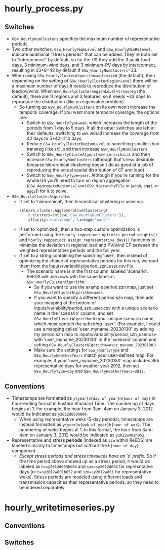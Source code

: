# hourly_process.py

## Switches
* `GSw_HourlyNumClusters` specifies the maximum number of representative periods.
* Two other switches, `GSw_HourlyPeakLevel` and `GSw_HourlyMinRElevel`, indicate additional "stress periods" that can be added. They're both set to "interconnect" by default, so for the US they add the 3 peak-load days, 3 minimum-wind days, and 3 minimum-PV days by interconnect, resulting in 33+9=42 by default if `GSw_HourlyNumClusters`=33.
* When using `GSw_HourlyClusterAlgorithm=optimized` (the default), then depending on the setting of `GSw_HourlyClusterRegionLevel` there will be a maximum number of days it needs to reproduce the distribution of load/pv/wind. When `GSw_HourlyClusterRegionLevel=transreg` (the default), there are 11 regions and 3 features, so it needs ~33 days to reproduce the distribution (like an eigenvalue problem).
    * So turning up `GSw_HourlyNumClusters` on its own won't increase the temporal coverage. If you want more temporal coverage, the options are:
        * Switch to `GSw_HourlyType=wek`, which increases the length of the periods from 1 day to 5 days. If all the other switches are left at their defaults, switching to `wek` would increase the coverage from 42 days to 5*42=210 days.
        * Reduce `GSw_HourlyClusterRegionLevel` to something smaller than transreg (like `st`), and then increase `GSw_HourlyNumClusters`
        * Switch to `GSw_HourlyClusteAlgorithm=hierarchical` and then increase `GSw_HourlyNumClusters` (although that's less desirable, because hierarchical clustering doesn't do as good of a job of reproducing the actual spatial distribution of CF and load)
        * Switch to `Gsw_HourlyType=year`. Although if you're running for the whole US you'll need to turn on region aggregation (`GSw_AggregateRegions=1` and `GSw_HierarchyFile` in [`agg0`, `agg1`, or `agg2`]) for it to solve.
* `GSw_HourlyClusterAlgorithm`
    * If set to 'hierarchical', then hierarchical clustering is used via
        ```python
        sklearn.cluster.AgglomerativeClustering(
            n_clusters=int(sw['GSw_HourlyNumClusters']),
            affinity='euclidean', linkage='ward')
        ```
    * If set to 'optimized', then a two-step custom optimization is performed using the `hourly_repperiods.optimize_period_weights()` and `hourly_repperiods.assign_representative_days()` functions to minimize the deviation in regional load and PV/wind CF between the weighted representative periods and the full year.
    * If set to a string containing the substring 'user', then instead of optimizing the choice of representative periods for this run, we read them from the inputs/variability/period_szn_user.csv file.
        * The scenario name is in the first column, labeled 'scenario'. ReEDS will use rows with the same label as `GSw_HourlyClusterAlgorithm`.
            * So if you want to use the example period:szn map, just set `GSw_HourlyClusterAlgorithm=user`.
            * If you want to specify a different period:szn map, then add your mapping at the bottom of inputs/variability/period_szn_user.csv with a unique scenario name in the 'scenario' column, and set `GSw_HourlyClusterAlgorithm` to your unique scenario name, *which must contain the substring 'user'*. (For example, I could use a mapping called 'user_myname_20230130' by adding my period:szn map to inputs/variability/period_szn_user.csv with 'user_myname_20230130' in the 'scenario' column and setting `GSw_HourlyClusterAlgorithm=user_myname_20230130`.)
            * Make sure the settings for `GSw_HourlyType` and `GSw_HourlyWeatherYears` match your user-defined map. For example, if your 'user_myname_20230130' map includes 365 representative days for weather year 2012, then set `GSw_HourlyType=day` and `GSw_HourlyWeatherYears=2012`.


## Conventions
* Timestamps are formatted as `y{year}d{day of year}h{hour of day}` in hour-ending format in Eastern Standard Time. The numbering of days begins at 1. For example, the hour from 3am-4am on January 3, 2012 would be indicated as `y2012d003h004`.
    * When using representative weks (5-day periods), timestamps are instead formatted as `y{year}w{wek of year}h{hour of wek}`. The numbering of weks begins at 1. In this format, the hour from 3am-4am on January 3, 2012 would be indicated as `y2012w001h052`.
* Representative and stress **periods** (indexed as `szn` within ReEDS) are labeled similarly to timestamps but without the `h{hour of day}` component...
    * *Except stress periods and stress timeslices have an 's' prefix.* So if the time period above showed up as a stress period, it would be labeled as `h=sy2012d003h004` and `szn=sy2012d003` for represntative days (or `h=sy2012w001h052` and `szn=sy2012w001` for representative weks). Stress periods are modeled using different loads and transmission capacities than representative periods, so they need to be indexed separately.


# hourly_writetimeseries.py

## Conventions

## Switches


